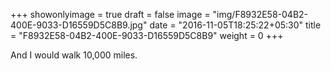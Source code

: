 +++
showonlyimage = true
draft = false
image = "img/F8932E58-04B2-400E-9033-D16559D5C8B9.jpg"
date = "2016-11-05T18:25:22+05:30"
title = "F8932E58-04B2-400E-9033-D16559D5C8B9"
weight = 0
+++

And I would walk 10,000 miles.

